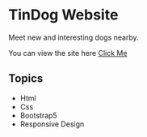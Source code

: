 # TinDog Website

Meet new and interesting dogs nearby.

You can view the site here [Click Me](https://github.com/meciway/tinDog-Website.git) 

## Topics

- Html
- Css
- Bootstrap5
- Responsive Design
